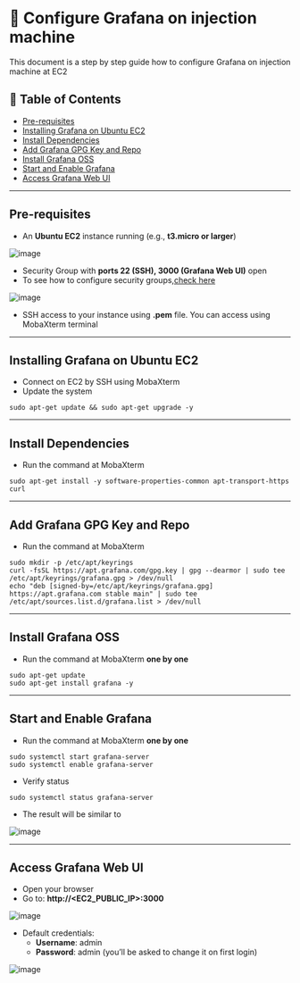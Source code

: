 # 🧭 Configure Grafana on injection machine

This document is a step by step guide how to configure Grafana on injection machine at EC2

## 📑 Table of Contents

- [Pre-requisites](#pre-requisites)
- [Installing Grafana on Ubuntu EC2](#installing-grafana-on-ubuntu-ec2)
- [Install Dependencies](#install-dependencies)
- [Add Grafana GPG Key and Repo](#add-grafana-gpg-key-and-repo)
- [Install Grafana OSS](#install-grafana-oss)
- [Start and Enable Grafana](#start-and-enable-grafana)
- [Access Grafana Web UI](#access-grafana-web-ui)

---
## Pre-requisites

- An **Ubuntu EC2** instance running (e.g., **t3.micro or larger**)

![image](https://github.com/user-attachments/assets/989acfce-2ece-482a-9773-94a46d26cd61)

- Security Group with **ports 22 (SSH), 3000 (Grafana Web UI)** open
- To see how to configure security groups,[check here](https://github.com/almeidas-tatiane/robust-api-performance/blob/main/configure-injection-machine-with-influxdb.md#pre-requisites)

![image](https://github.com/user-attachments/assets/bd4ead6c-803c-48bf-97c3-b3a2a047096d)


- SSH access to your instance using **.pem** file. You can access using MobaXterm terminal
  
---
## Installing Grafana on Ubuntu EC2

- Connect on EC2 by SSH using MobaXterm
- Update the system

```
sudo apt-get update && sudo apt-get upgrade -y
```

---
## Install Dependencies

- Run the command at MobaXterm

```
sudo apt-get install -y software-properties-common apt-transport-https curl
```

---
## Add Grafana GPG Key and Repo

- Run the command at MobaXterm

```
sudo mkdir -p /etc/apt/keyrings
curl -fsSL https://apt.grafana.com/gpg.key | gpg --dearmor | sudo tee /etc/apt/keyrings/grafana.gpg > /dev/null
echo "deb [signed-by=/etc/apt/keyrings/grafana.gpg] https://apt.grafana.com stable main" | sudo tee /etc/apt/sources.list.d/grafana.list > /dev/null
```

---
## Install Grafana OSS

- Run the command at MobaXterm **one by one**

```
sudo apt-get update
sudo apt-get install grafana -y
```

---
## Start and Enable Grafana

- Run the command at MobaXterm **one by one**

```
sudo systemctl start grafana-server
sudo systemctl enable grafana-server
```

- Verify status

```
sudo systemctl status grafana-server
```

- The result will be similar to

![image](https://github.com/user-attachments/assets/05dc0592-44d6-4e5a-8b9b-cd73ce204eab)

---
## Access Grafana Web UI

- Open your browser
- Go to: **http://<EC2_PUBLIC_IP>:3000**

![image](https://github.com/user-attachments/assets/bb396cdc-3fd7-40a1-ace4-cec8394338bc)

- Default credentials:
  - **Username**: admin
  - **Password**: admin (you’ll be asked to change it on first login)

 ![image](https://github.com/user-attachments/assets/846dafcf-39d2-4072-80d0-b245560093cb)





